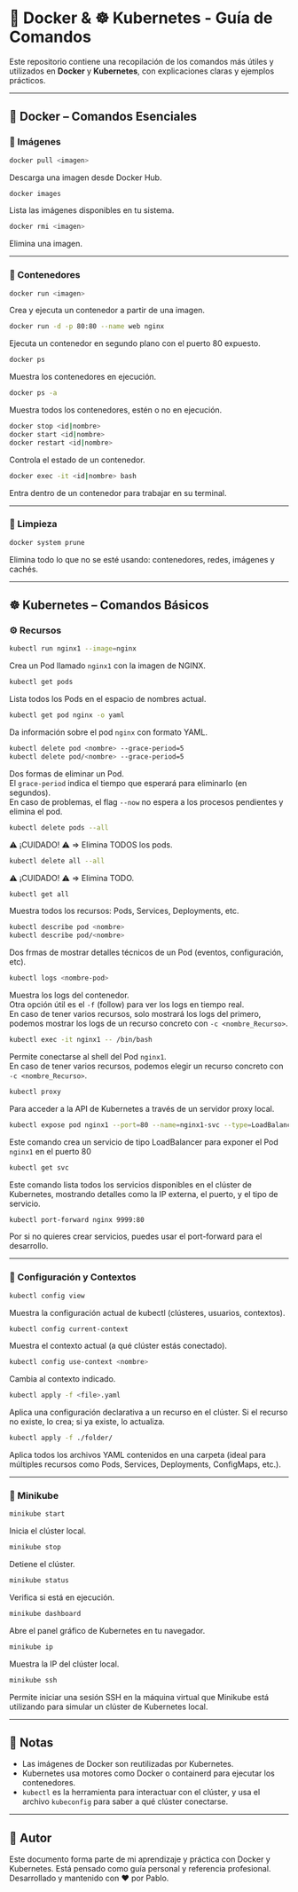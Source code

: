 # 🐳 Docker & ☸️ Kubernetes - Guía de Comandos

Este repositorio contiene una recopilación de los comandos más útiles y utilizados en **Docker** y **Kubernetes**, con explicaciones claras y ejemplos prácticos.

---

## 🐳 Docker – Comandos Esenciales

### 🔧 Imágenes

```bash
docker pull <imagen>
```
Descarga una imagen desde Docker Hub.

```bash
docker images
```
Lista las imágenes disponibles en tu sistema.

```bash
docker rmi <imagen>
```
Elimina una imagen.

---

### 🚀 Contenedores

```bash
docker run <imagen>
```
Crea y ejecuta un contenedor a partir de una imagen.

```bash
docker run -d -p 80:80 --name web nginx
```
Ejecuta un contenedor en segundo plano con el puerto 80 expuesto.

```bash
docker ps
```
Muestra los contenedores en ejecución.

```bash
docker ps -a
```
Muestra todos los contenedores, estén o no en ejecución.

```bash
docker stop <id|nombre>
docker start <id|nombre>
docker restart <id|nombre>
```
Controla el estado de un contenedor.

```bash
docker exec -it <id|nombre> bash
```
Entra dentro de un contenedor para trabajar en su terminal.

---

### 🧹 Limpieza

```bash
docker system prune
```
Elimina todo lo que no se esté usando: contenedores, redes, imágenes y cachés.

---

## ☸️ Kubernetes – Comandos Básicos

### ⚙️ Recursos

```bash
kubectl run nginx1 --image=nginx
```
Crea un Pod llamado `nginx1` con la imagen de NGINX.

```bash
kubectl get pods
```
Lista todos los Pods en el espacio de nombres actual.

```bash
kubectl get pod nginx -o yaml
```
Da información sobre el pod `nginx` con formato YAML.

```bash
kubectl delete pod <nombre> --grace-period=5
kubectl delete pod/<nombre> --grace-period=5
```
Dos formas de eliminar un Pod.  
El `grace-period` indica el tiempo que esperará para eliminarlo (en segundos).  
En caso de problemas, el flag `--now` no espera a los procesos pendientes y elimina el pod.

```bash
kubectl delete pods --all
```
⚠️ ¡CUIDADO! ⚠️ => Elimina TODOS los pods.

```bash
kubectl delete all --all
```
⚠️ ¡CUIDADO! ⚠️ => Elimina TODO.

```bash
kubectl get all
```
Muestra todos los recursos: Pods, Services, Deployments, etc.

```bash
kubectl describe pod <nombre>
kubectl describe pod/<nombre>
```
Dos frmas de mostrar detalles técnicos de un Pod (eventos, configuración, etc).

```bash
kubectl logs <nombre-pod>
```
Muestra los logs del contenedor.  
Otra opción útil es el `-f` (follow) para ver los logs en tiempo real.  
En caso de tener varios recursos, solo mostrará los logs del primero, podemos mostrar los logs de un recurso concreto con `-c <nombre_Recurso>`.

```bash
kubectl exec -it nginx1 -- /bin/bash
```
Permite conectarse al shell del Pod `nginx1`.  
En caso de tener varios recursos, podemos elegir un recurso concreto con `-c <nombre_Recurso>`.

```bash
kubectl proxy
```
Para acceder a la API de Kubernetes a través de un servidor proxy local.

```bash
kubectl expose pod nginx1 --port=80 --name=nginx1-svc --type=LoadBalancer
```
Este comando crea un servicio de tipo LoadBalancer para exponer el Pod `nginx1` en el puerto 80

```bash
kubectl get svc
```
Este comando lista todos los servicios disponibles en el clúster de Kubernetes, mostrando detalles como la IP externa, el puerto, y el tipo de servicio.

```bash
kubectl port-forward nginx 9999:80
```
Por si no quieres crear servicios, puedes usar el port-forward para el desarrollo.

---

### 📁 Configuración y Contextos

```bash
kubectl config view
```
Muestra la configuración actual de kubectl (clústeres, usuarios, contextos).

```bash
kubectl config current-context
```
Muestra el contexto actual (a qué clúster estás conectado).

```bash
kubectl config use-context <nombre>
```
Cambia al contexto indicado.

```bash
kubectl apply -f <file>.yaml
```
Aplica una configuración declarativa a un recurso en el clúster. Si el recurso no existe, lo crea; si ya existe, lo actualiza.

```bash
kubectl apply -f ./folder/
```
Aplica todos los archivos YAML contenidos en una carpeta (ideal para múltiples recursos como Pods, Services, Deployments, ConfigMaps, etc.).

---

### 🧪 Minikube

```bash
minikube start
```
Inicia el clúster local.

```bash
minikube stop
```
Detiene el clúster.

```bash
minikube status
```
Verifica si está en ejecución.

```bash
minikube dashboard
```
Abre el panel gráfico de Kubernetes en tu navegador.

```bash
minikube ip
```
Muestra la IP del clúster local.

```bash
minikube ssh
```
Permite iniciar una sesión SSH en la máquina virtual que Minikube está utilizando para simular un clúster de Kubernetes local.

---

## 📌 Notas

- Las imágenes de Docker son reutilizadas por Kubernetes.
- Kubernetes usa motores como Docker o containerd para ejecutar los contenedores.
- `kubectl` es la herramienta para interactuar con el clúster, y usa el archivo `kubeconfig` para saber a qué clúster conectarse.

---

## 🧠 Autor

Este documento forma parte de mi aprendizaje y práctica con Docker y Kubernetes. Está pensado como guía personal y referencia profesional.  
Desarrollado y mantenido con ❤️ por Pablo.

